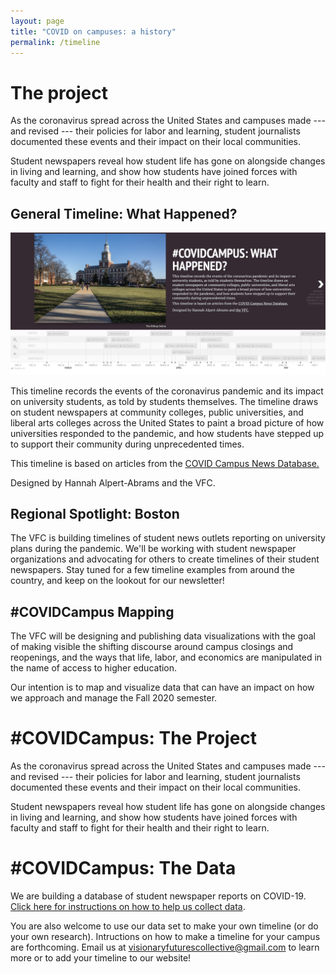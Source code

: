 ```yaml
---
layout: page
title: "COVID on campuses: a history"
permalink: /timeline
---
```

<div class="user-details">

  <h1>The project</h1>
 	 <p>As the coronavirus spread across the United States and campuses made --- and revised --- their policies for labor and learning, student journalists documented these events and their impact on their local communities. </p>
	<p>Student newspapers reveal how student life has gone on alongside changes in living and learning, and show how students have joined forces with faculty and staff to fight for their health and their right to learn.</p>
</div>
<div class="user">
  <div class="tech">
    <h2>General Timeline: What Happened?</h2>
    	<p><img src="/img/vfc.timeline.wh.png"></p>
    	<p>This timeline records the events of the coronavirus pandemic and its impact on university students, as told by students themselves. The timeline draws on student newspapers at community colleges, public universities, and liberal arts colleges across the United States to paint a broad picture of how universities responded to the pandemic, and how students have stepped up to support their community during unprecedented times.<p> This timeline is based on articles from the <a href="https://docs.google.com/document/d/1R9XvbssNDxQ1xV8xWM83mjrf-BIRWuGfvCpm5dB-UzA/edit?usp=sharing"> COVID Campus News Database.</a> <p> Designed by Hannah Alpert-Abrams and the VFC</a>.</p> 
  </div>
  <div class="tech">
    <h2>Regional Spotlight: Boston</h2>
    <p>The VFC is building timelines of student news outlets reporting on university plans during the pandemic. We'll be working with student newspaper organizations and advocating for others to create timelines of their student newspapers. Stay tuned for a few timeline examples from around the country, and keep on the lookout for our newsletter!</p>
  </div>
  <div class="tech">
    <h2>#COVIDCampus Mapping</h2>
	<p>The VFC will be designing and publishing data visualizations with the goal of making visible the shifting discourse around campus closings and reopenings, and the ways that life, labor, and economics are manipulated in the name of access to higher education. </p>
	<p> Our intention is to map and visualize data that can have an impact on how we approach and manage the Fall 2020 semester.</p>
  </div>


# #COVIDCampus: The Project
As the coronavirus spread across the United States and campuses made --- and revised --- their policies for labor and learning, student journalists documented these events and their impact on their local communities. 

Student newspapers reveal how student life has gone on alongside changes in living and learning, and show how students have joined forces with faculty and staff to fight for their health and their right to learn.

# #COVIDCampus: The Data

We are building a database of student newspaper reports on COVID-19. [Click here for instructions on how to help us collect data](https://docs.google.com/document/d/1R9XvbssNDxQ1xV8xWM83mjrf-BIRWuGfvCpm5dB-UzA/edit). 

You are also welcome to use our data set to make your own timeline (or do your own research). Intructions on how to make a timeline for your campus are forthcoming. Email us at visionaryfuturescollective@gmail.com to learn more or to add your timeline to our website!


